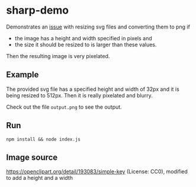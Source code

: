 # sharp-demo

Demonstrates an [issue]() with resizing svg files and converting them to png if

* the image has a height and width specified in pixels and
* the size it should be resized to is larger than these values.

Then the resulting image is very pixelated.

## Example

The provided svg file has a specified height and width of 32px and it is being resized to 512px. Then it is really pixelated and blurry.

Check out the file `output.png` to see the output.

## Run

```
npm install && node index.js
```

## Image source

https://openclipart.org/detail/193083/simple-key (License: CC0), modified to add a height and a width